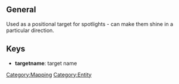 ## General

Used as a positional target for spotlights - can make them shine in a
particular direction.

## Keys

- **targetname**: target name

[Category:Mapping](Category:Mapping "wikilink")
[Category:Entity](Category:Entity "wikilink")